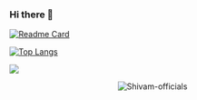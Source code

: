 ### Hi there 👋

<!--
**Shivam-officials/Shivam-officials** is a ✨ _special_ ✨ repository because its `README.md` (this file) appears on your GitHub profile.

Here are some ideas to get you started:

- 🔭 I’m currently working on ...
- 🌱 I’m currently learning ...
- 👯 I’m looking to collaborate on ...
- 🤔 I’m looking for help with ...
- 💬 Ask me about ...
- 📫 How to reach me: ...
- 😄 Pronouns: ...
- ⚡ Fun fact: ...
-->

<!-- Extra pin more than 6 repo -->
[![Readme Card](https://github-readme-stats.vercel.app/api/pin/?username=Shivam-officials&show_owner&repo=MySoothe)](https://github.com/Shivam-officials/MySoothe)


<!-- top lang. card -->
[![Top Langs](https://github-readme-stats.vercel.app/api/top-langs/?username=Shivam-officials&langs_count=8)](https://github.com/Shivam-officials/)

<!-- github stats-->    
<img 
   src="https://github-readme-stats.vercel.app/api?username=Shivam-officials&show_icons=true&&count_private=true&theme=tokyonight"
/>

<p align="center">
	<img align="center" src="https://github-readme-streak-stats.herokuapp.com/?user=Shivam-officials&theme=tokyonight" alt="Shivam-officials" />
</p>
